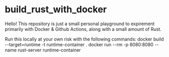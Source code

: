 # build_rust_with_docker
Hello! This repository is just a small personal playground to expirement primarily with Docker & Github Actions, along with a small amount of Rust. 


Run this locally at your own risk with the following commands:
docker build --target=runtime -t runtime-container .
docker run --rm -p 8080:8080 --name rust-server runtime-container
